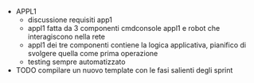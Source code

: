 - APPL1
	- discussione requisiti app1
	- appl1 fatta da 3 componenti cmdconsole appl1 e robot che interagiscono nella rete
	- appl1 dei tre componenti contiene la logica applicativa, pianifico di svolgere quella come prima operazione
	- testing sempre automatizzato
- TODO compilare un nuovo template con le fasi salienti degli sprint